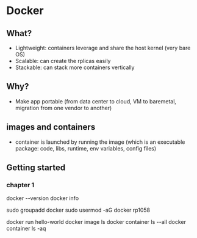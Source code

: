 # Docker

## What?
- Lightweight: containers leverage and share the host kernel (very bare OS)
- Scalable: can create the rplicas easily
- Stackable: can stack more containers vertically

## Why?
- Make app portable (from data center to cloud, VM to baremetal, migration from one vendor to another)

## images and containers
- container is launched by running the image (which is an executable package: code, libs, runtime, env variables, config files)

## Getting started
### chapter 1
docker --version 
docker info

sudo groupadd docker
sudo usermod -aG docker rp1058 

docker run hello-world
docker image ls
docker container ls --all
docker container ls -aq
